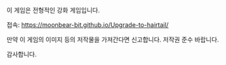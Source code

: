 이 게임은 전형적인 강화 게임입니다.

접속:
  https://moonbear-bit.github.io/Upgrade-to-hairtail/

만약 이 게임의 이미지 등의 저작물을 가져간다면 신고합니다.
저작권 준수 바랍니다.

감사합니다.
